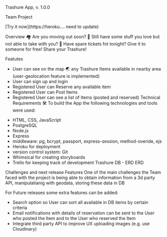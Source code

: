Trashure App, v. 1.0.0

Team Project

[Try it now](https://heroku.... need to update)

Overview
🏘 Are you moving out soon? 🚚 Still have some stuff you love but not able to take with you? 🎫 Have spare tickets fot tonight? Give it to someone for free! Share your Trashure!

Featutes
* User can see on the map 🌏 any Trashure Items available in nearby area (user-geolocation feature is implemented)
* User can sign up and login
* Registered User can Reserve any available item
* Registered User can Post Items
* Registered User can see a list of Items (posted and reserved)
Technical Requirements
🛠 To build the App the following technologies and tools were used:

- HTML, CSS, JavaScript
- PostgreSQL
- Node.js
- Express
- middleware: pg, bcrypt, passport, express-session, method-overide, ejs
- Heroku for deployment
- version control system: Git 
- Whimsical for creating storyboards
- Trello for keeping track of development
Trashure DB - ERD
ERD

Challenges and next release Features
One of the main challenges the Team faced with the project is being able to obtain information from a 3d party API, manipulatianig with geodata, storing these data in DB

For Future releases some extra features can be added:

 - Search option so User can sort all available in DB items by certain criteria
 - Email notifications with details of reservation can be sent to the User who posted the Item and to the User who reserved the Item 
 - Integrate third party API to improve UX uploading images (e.g. use Cloudinary)
